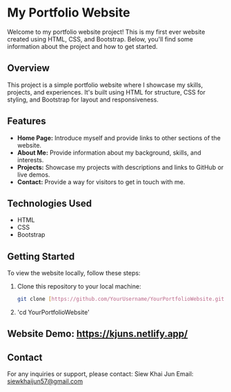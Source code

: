# My Portfolio Website

Welcome to my portfolio website project! This is my first ever website created using HTML, CSS, and Bootstrap. Below, you'll find some information about the project and how to get started.

## Overview

This project is a simple portfolio website where I showcase my skills, projects, and experiences. It's built using HTML for structure, CSS for styling, and Bootstrap for layout and responsiveness.

## Features

- **Home Page:** Introduce myself and provide links to other sections of the website.
- **About Me:** Provide information about my background, skills, and interests.
- **Projects:** Showcase my projects with descriptions and links to GitHub or live demos.
- **Contact:** Provide a way for visitors to get in touch with me.

## Technologies Used

- HTML
- CSS
- Bootstrap

## Getting Started

To view the website locally, follow these steps:

1. Clone this repository to your local machine:

   ```bash
   git clone [https://github.com/YourUsername/YourPortfolioWebsite.git](https://github.com/SiewJun/Portfolio-Website.git)

2. 'cd YourPortfolioWebsite'

## Website Demo: https://kjuns.netlify.app/

## Contact
For any inquiries or support, please contact:
Siew Khai Jun
Email: siewkhaijun57@gmail.com

